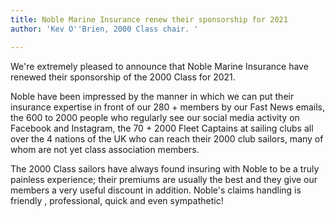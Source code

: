 ```yaml
---
title: Noble Marine Insurance renew their sponsorship for 2021
author: 'Kev O''Brien, 2000 Class chair. '

---
```

We're extremely pleased to announce that  Noble Marine Insurance have renewed their sponsorship of the 2000 Class for 2021.

Noble have been impressed by the manner in which we can put their insurance expertise in front of our 280 + members by our Fast News emails, the 600 to 2000 people who regularly see our social media activity on Facebook and Instagram, the 70 + 2000 Fleet Captains at sailing clubs all over the 4 nations of the UK who can reach their 2000 club sailors, many of whom are not yet class association members. 

The 2000 Class sailors have always found insuring with Noble to be a truly painless experience; their premiums are usually the best and they give our members a very useful discount in addition. Noble's claims handling is friendly , professional, quick and even sympathetic! 